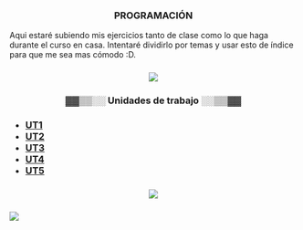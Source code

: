 <h3 align="center">PROGRAMACIÓN</h3>

<p>Aqui estaré subiendo mis ejercicios tanto de clase como lo que haga durante el curso en casa. Intentaré dividirlo por temas y usar esto de índice para que me sea mas cómodo :D.</p>

<h3 align="center"><img src="https://web.archive.org/web/20090902072522/http://geocities.com/revival_center/bar.gif"/></h3>

<h3 align="center">▓▓▒▒░░ Unidades de trabajo ░░▒▒▓▓</h3>
<h3>
 <ul>
    <li><a href="https://github.com/toninavhd/1-DAW_pt2/tree/main/PRO/ut1"> UT1 </a></li>
    <li><a href=""> UT2 </a></li>
    <li><a href=""> UT3 </a></li> 
    <li><a href=""> UT4 </a></li>
    <li><a href=""> UT5 </a></li>  
 </ul>
</h3>

<h3 align="center"><img src="https://web.archive.org/web/20090902072522/http://geocities.com/revival_center/bar.gif"/></h3>

<h3 aling="left"><img src="https://64.media.tumblr.com/c4054840e87489a1181b9eca82dce5f2/478a5d9fed8bc5bc-07/s100x200/baea399325d6f90024d78d4381bd000d4f1b47e4.gifv"></h3>
